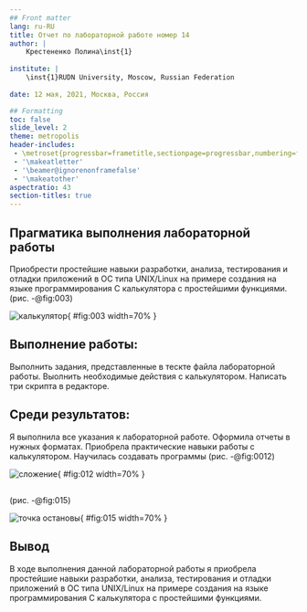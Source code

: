 ```yaml
---
## Front matter
lang: ru-RU
title: Отчет по лабораторной работе номер 14
author: |
	Крестененко Полина\inst{1}
	
institute: |
	\inst{1}RUDN University, Moscow, Russian Federation
	
date: 12 мая, 2021, Москва, Россия

## Formatting
toc: false
slide_level: 2
theme: metropolis
header-includes: 
 - \metroset{progressbar=frametitle,sectionpage=progressbar,numbering=fraction}
 - '\makeatletter'
 - '\beamer@ignorenonframefalse'
 - '\makeatother'
aspectratio: 43
section-titles: true
---
```


## Прагматика выполнения лабораторной работы

Приобрести простейшие навыки разработки, анализа,
тестирования и отладки приложений в ОС типа UNIX/Linux на примере
создания на языке программирования С калькулятора с простейшими
функциями.(рис. -@fig:003)

![калькулятор](image/3.png){ #fig:003 width=70% }

## Выполнение работы:

Выполнить задания, представленные в тескте файла лабораторной работы. Выолнить необходимые действия с калькулятором. Написать три скрипта в редакторе.

## Среди результатов:
 
 Я выполнила все указания к лабораторной работе. Оформила отчеты в нужных форматах. Приобрела практические навыки работы с калькулятором. Научилась создавать программы (рис. -@fig:0012)

![сложение](image/12.png){ #fig:012 width=70% }

## 
(рис. -@fig:015)

![точка остановы](image/15.png){ #fig:015 width=70% }

## Вывод 

В ходе выполнения данной лабораторной работы я приобрела
простейшие навыки разработки, анализа, тестирования и отладки
приложений в ОС типа UNIX/Linux на примере создания на языке
программирования С калькулятора с простейшими функциями.


